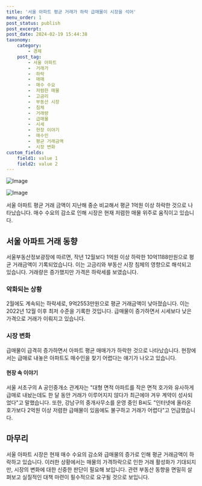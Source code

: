 ```yaml
---
title: '서울 아파트 평균 거래가 하락 급매물이 시장을 석어'
menu_order: 1
post_status: publish
post_excerpt: 
post_date: 2024-02-19 15:44:38
taxonomy:
    category:
        - 경제
    post_tag:
        - 서울 아파트
        -  거래가
        -  하락
        -  매매
        -  매수 수요
        -  저렴한 매물
        -  고금리
        -  부동산 시장
        -  침체
        -  거래량
        -  급매물
        -  시세
        -  현장 이야기
        -  매수인
        -  평균 거래금액
        -  시장 변화
custom_fields:
    field1: value 1
    field2: value 2
---
```


![Image](https://imgnews.pstatic.net/image/015/2024/02/19/0004949874_001_20240219080103127.jpg?type=w647)

![Image](https://imgnews.pstatic.net/image/015/2024/02/19/0004949874_002_20240219080103161.jpg?type=w647)

서울 아파트 평균 거래 금액이 지난해 중순 비교해서 평균 1억원 이상 하락한 것으로 나타났습니다. 매수 수요의 감소로 인해 시장은 현재 저렴한 매물 위주로 움직이고 있습니다.
## 서울 아파트 거래 동향
서울부동산정보광장에 따르면, 작년 12월보다 1억원 이상 하락한 10억1188만원으로 평균 거래금액이 기록되었습니다. 이는 고금리와 부동산 시장 침체의 영향으로 해석되고 있습니다. 거래량은 증가했지만 가격은 하락세를 보였습니다.
### 악화되는 상황
2월에도 계속되는 하락세로, 9억2553만원으로 평균 거래금액이 낮아졌습니다. 이는 2022년 12월 이후 최저 수준을 기록한 것입니다. 급매물이 증가하면서 시세보다 낮은 가격으로 거래가 이뤄지고 있습니다.
### 시장 변화
급매물이 급격히 증가하면서 아파트 평균 매매가가 하락한 것으로 나타났습니다. 현장에서는 급매로 내놓은 아파트도 매수인을 찾기 어렵다는 얘기가 나오고 있습니다.
#### 현장 속 이야기
서울 서초구의 A 공인중개소 관계자는 "대형 면적 아파트를 작은 면적 호가와 유사하게 급매로 내놨는데도 한 달 동안 거래가 이루어지지 않다가 최근에야 겨우 계약이 성사되었다"고 말했습니다. 또한, 강남구의 중개사무소를 운영 중인 B씨도 "인터넷에 올라온 호가보다 2억원 이상 저렴한 급매물이 있음에도 불구하고 거래가 어렵다"고 언급했습니다.
## 마무리
서울 아파트 시장은 현재 매수 수요의 감소와 급매물의 증가로 인해 평균 거래금액이 하락하고 있습니다. 이러한 상황에서는 매물의 가격하락으로 인한 거래 활성화가 기대되지만, 시장의 변화에 대한 신중한 판단이 필요해 보입니다. 관련 부동산 동향을 면밀히 살펴보고 실질적인 대책 마련이 필수적으로 요구될 것으로 보입니다.
